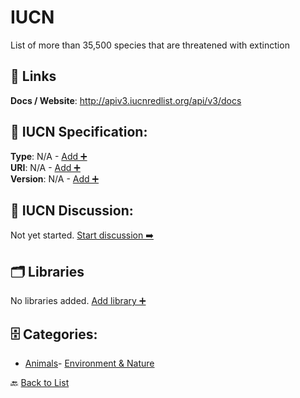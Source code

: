 # IUCN

List of more than 35,500 species that are threatened with extinction

##  🔗 Links
**Docs / Website**: http://apiv3.iucnredlist.org/api/v3/docs

## 🧬 IUCN Specification:
**Type**: N/A - [Add ➕](https://github.com/apis-list/apis-list/edit/main/apis.yaml#L9999)  
**URI**: N/A - [Add ➕](https://github.com/apis-list/apis-list/edit/main/apis.yaml#L9999)  
**Version**: N/A - [Add ➕](https://github.com/apis-list/apis-list/edit/main/apis.yaml#L9999)

## 💬 IUCN Discussion:
Not yet started. [Start discussion ➡️](https://github.com/apis-list/apis-list/discussions/new)

## 🗂️ Libraries

No libraries added. [Add library ➕](https://github.com/apis-list/apis-list/edit/main/apis.yaml#L9999)    


## 🗄️ Categories:
- [Animals](https://github.com/apis-list/apis-list#animals-)- [Environment & Nature](https://github.com/apis-list/apis-list#environment--nature-)

🔙  [Back to List](https://github.com/apis-list/apis-list)
